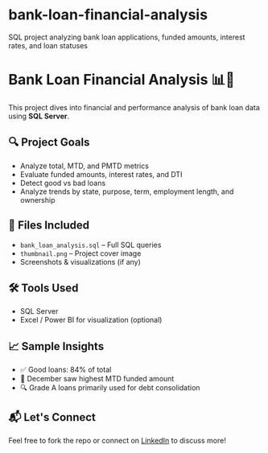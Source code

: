 # bank-loan-financial-analysis
SQL project analyzing bank loan applications, funded amounts, interest rates, and loan statuses
# Bank Loan Financial Analysis 📊🏦

This project dives into financial and performance analysis of bank loan data using **SQL Server**.

## 🔍 Project Goals

- Analyze total, MTD, and PMTD metrics
- Evaluate funded amounts, interest rates, and DTI
- Detect good vs bad loans
- Analyze trends by state, purpose, term, employment length, and ownership

## 📁 Files Included

- `bank_loan_analysis.sql` – Full SQL queries
- `thumbnail.png` – Project cover image
- Screenshots & visualizations (if any)

## 🛠️ Tools Used

- SQL Server
- Excel / Power BI for visualization (optional)

## 📈 Sample Insights

- ✅ Good loans: 84% of total
- 💸 December saw highest MTD funded amount
- 🔍 Grade A loans primarily used for debt consolidation

## 📬 Let's Connect

Feel free to fork the repo or connect on [LinkedIn](https://www.linkedin.com/) to discuss more!

